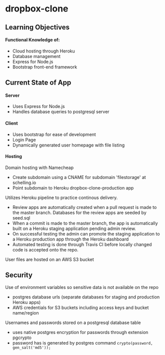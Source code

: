 # dropbox-clone
## Learning Objectives
#### Functional Knowledge of:
- Cloud hosting through Heroku
- Database management
- Express for Node.js
- Bootstrap front-end framework
## Current State of App
#### Server
- Uses Express for Node.js
- Handles database queries to postgresql server
#### Client
- Uses bootstrap for ease of development
- Login Page
- Dynamically generated user homepage with file listing
#### Hosting
Domain hosting with Namecheap
- Create subdomain using a CNAME for subdomain 'filestorage' at schelling.io
- Point subdomain to Heroku dropbox-clone-production app

Utilizes Heroku pipeline to practice continous delivery.
- Review apps are automatically created when a pull request is made to the master branch. Databases for the review apps are seeded by seed.sql
- When a commit is made to the master branch, the app is automatically built on a Heroku staging application pending admin review.
- On successful testing the admin can promote the staging application to a Heroku production app through the Heroku dashboard
- Automated testing is done through Travis CI before locally changed code is accepted onto the repo.

User files are hosted on an AWS S3 bucket
## Security
Use of environment variables so sensitive data is not available on the repo
- postgres database urls (separate databases for staging and production Heroku apps)
- AWS credentials for S3 buckets including access keys and bucket name/region

Usernames and passwords stored on a postgresql database table
- uses native postgres encryption for passwords through extension pgcrypto
- password has is generated by postgres command ```crypto(password, gen_salt('md5'));```
